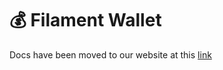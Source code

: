 # 💰 Filament Wallet

Docs have been moved to our website at this [link](https://tomatophp.com/en/open-source/filament-wallet)
